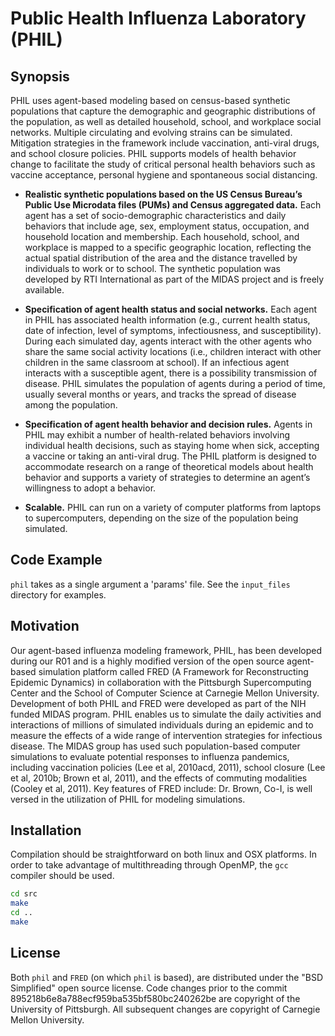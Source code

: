 # Public Health Influenza Laboratory (PHIL)

## Synopsis

PHIL uses agent-based modeling based on census-based synthetic populations that capture the demographic and geographic distributions of the population, as well as detailed household, school, and workplace social networks. Multiple circulating and evolving strains can be simulated. Mitigation strategies in the framework include vaccination, anti-viral drugs, and school closure policies. PHIL supports models of health behavior change to facilitate the study of critical personal health behaviors such as vaccine acceptance, personal hygiene and spontaneous social distancing.

* **Realistic synthetic populations based on the US Census Bureau’s Public Use Microdata files (PUMs) and Census aggregated data.** Each agent has a set of socio-demographic characteristics and daily behaviors that include age, sex, employment status, occupation, and household location and membership. Each household, school, and workplace is mapped to a specific geographic location, reflecting the actual spatial distribution of the area and the distance travelled by individuals to work or to school. The synthetic population was developed by RTI International as part of the MIDAS project and is freely available.

* **Specification of agent health status and social networks.** Each agent in PHIL has associated health information (e.g., current health status, date of infection, level of symptoms, infectiousness, and susceptibility). During each simulated day, agents interact with the other agents who share the same social activity locations (i.e., children interact with other children in the same classroom at school).  If an infectious agent interacts with a susceptible agent, there is a possibility transmission of disease. PHIL simulates the population of agents during a period of time, usually several months or years, and tracks the spread of disease among the population.

* **Specification of agent health behavior and decision rules.** Agents in PHIL may exhibit a number of health-related behaviors involving individual health decisions, such as staying home when sick, accepting a vaccine or taking an anti-viral drug. The PHIL platform is designed to accommodate research on a range of theoretical models about health behavior and supports a variety of strategies to determine an agent’s willingness to adopt a behavior.

* **Scalable.** PHIL can run on a variety of computer platforms from laptops to supercomputers, depending on the size of the population being simulated.  

## Code Example

`phil` takes as a single argument a 'params' file.  See the `input_files` directory for examples.

## Motivation

Our agent-based influenza modeling framework, PHIL, has been developed during our R01 and is a highly modified version of the open source agent-based simulation platform called FRED (A Framework for Reconstructing Epidemic Dynamics) in collaboration with the Pittsburgh Supercomputing Center and the School of Computer Science at Carnegie Mellon University. Development of both PHIL and FRED were developed as part of the NIH funded MIDAS program. PHIL enables us to simulate the daily activities and interactions of millions of simulated individuals during an epidemic and to measure the effects of a wide range of intervention strategies for infectious disease. The MIDAS group has used such population-based computer simulations to evaluate potential responses to influenza pandemics, including vaccination policies (Lee et al, 2010acd, 2011), school closure (Lee et al, 2010b; Brown et al, 2011), and the effects of commuting modalities (Cooley et al, 2011). Key features of FRED include: Dr. Brown, Co-I, is well versed in the utilization of PHIL for modeling simulations.

## Installation

Compilation should be straightforward on both linux and OSX platforms.  In order to take advantage of multithreading through OpenMP, the `gcc` compiler should be used.

```bash
cd src
make
cd ..
make
```

## License

Both `phil` and `FRED` (on which `phil` is based), are distributed under the "BSD Simplified" open source license.
Code changes prior to the commit 895218b6e8a788ecf959ba535bf580bc240262be are copyright of the University of Pittsburgh.
All subsequent changes are copyright of Carnegie Mellon University.
